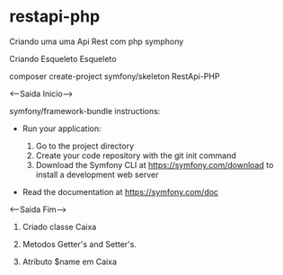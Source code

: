 # restapi-php
Criando uma uma Api Rest com php symphony

Criando Esqueleto Esqueleto

composer create-project symfony/skeleton RestApi-PHP

<--Saida Inicio-->

 symfony/framework-bundle  instructions:

  * Run your application:
    1. Go to the project directory
    2. Create your code repository with the git init command
    3. Download the Symfony CLI at https://symfony.com/download to install a development web server

  * Read the documentation at https://symfony.com/doc
  
  <--Saida Fim-->

1. Criado classe Caixa

1. Metodos Getter's and Setter's.
1. Atributo  $name em Caixa